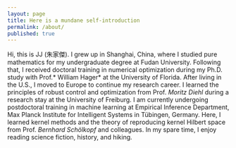 ```yaml
---
layout: page
title: Here is a mundane self-introduction
permalink: /about/
published: true
---
```

Hi, this is JJ (朱家傑). I grew up in Shanghai, China, where I studied pure mathematics for my undergraduate degree at Fudan University. Following that, I received doctoral training in numerical optimization during my Ph.D. study with Prof.* William Hager* at the University of Florida. After living in the U.S., I moved to Europe to continue my research career. I learned the principles of robust control and optimization from Prof. *Moritz Diehl* during a research stay at the University of Freiburg. I am currently undergoing postdoctoral training in machine learning at Empirical Inference Department, Max Planck Institute for Intelligent Systems in Tübingen, Germany. Here, I learned kernel methods and the theory of reproducing kernel Hilbert space from Prof. *Bernhard Schölkopf* and colleagues. In my spare time, I enjoy reading science fiction, history, and hiking.

